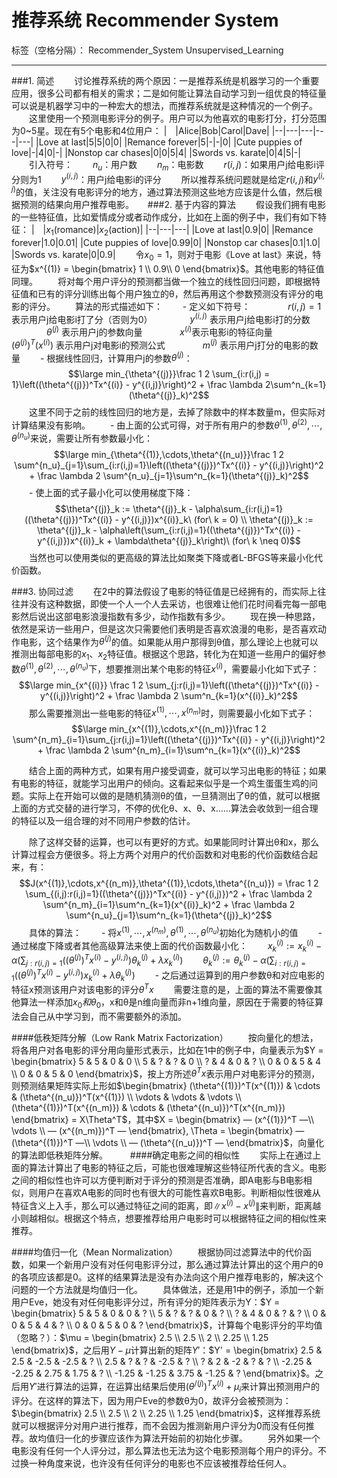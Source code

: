 ﻿# 推荐系统 Recommender System

标签（空格分隔）： Recommender_System Unsupervised_Learning

---

###1. 简述
　　讨论推荐系统的两个原因：一是推荐系统是机器学习的一个重要应用，很多公司都有相关的需求；二是如何能让算法自动学习到一组优良的特征量可以说是机器学习中的一种宏大的想法，而推荐系统就是这种情况的一个例子。
　　这里使用一个预测电影评分的例子。用户可以为他喜欢的电影打分，打分范围为0~5星。现在有5个电影和4位用户：
|　|Alice|Bob|Carol|Dave|
|--|---|---|---|---|
|Love at last|5|5|0|0|
|Remance forever|5|-|-|0|
|Cute puppies of love|-|4|0|-|
|Nonstop car chases|0|0|5|4|
|Swords vs. karate|0|4|5|-|
　　引入符号：
　　$n_u$：用户数
　　$n_m$：电影数
　　$r(i,j)$：如果用户j给电影i评分则为1
　　$y^{(i,j)}$：用户j给电影i的评分
　　所以推荐系统问题就是给定$r(i,j)$和$y^{(i,j)}$的值，关注没有电影评分的地方，通过算法预测这些地方应该是什么值，然后根据预测的结果向用户推荐电影。
　
###2. 基于内容的算法
　　假设我们拥有电影的一些特征值，比如爱情成分或者动作成分，比如在上面的例子中，我们有如下特征：
|　|$x_1$(romance)|$x_2$(action)|
|--|---|---|
|Love at last|0.9|0|
|Remance forever|1.0|0.01|
|Cute puppies of love|0.99|0|
|Nonstop car chases|0.1|1.0|
|Swords vs. karate|0|0.9|
　　令$x_0 = 1$，则对于电影《Love at last》来说，特征为$x^{(1)} = \begin{bmatrix} 1 \\ 0.9\\ 0 \end{bmatrix}$。其他电影的特征值同理。
　　将对每个用户评分的预测都当做一个独立的线性回归问题，即根据特征值和已有的评分训练出每个用户独立的θ，然后再用这个参数预测没有评分的电影的评分。
　　算法的形式描述如下：
　　- 定义如下符号：
　　　　$r(i,j) = 1$ 表示用户j给电影i打了分（否则为0）
　　　　$y^{(i,j)}$ 表示用户j给电影i打的分数
　　　　$\theta^{(j)}$ 表示用户j的参数向量
　　　　$x^{(i)}$表示电影i的特征向量
　　　　$(\theta^{(j)})^T(x^{(i)})$ 表示用户j对电影i的预测公式
　　　　$m^{(j)}$ 表示用户j打分的电影的数量
　　- 根据线性回归，计算用户j的参数$\theta^{(j)}$：
$$\large min_{\theta^{(j)}}\frac 1 2 \sum_{i:r(i,j) = 1}\left((\theta^{(j)})^Tx^{(i)} - y^{(i,j)}\right)^2 + \frac \lambda 2\sum^n_{k=1}(\theta^{(j)}_k)^2$$
　　这里不同于之前的线性回归的地方是，去掉了除数中的样本数量m，但实际对计算结果没有影响。
　　- 由上面的公式可得，对于所有用户的参数$\theta^{(1)},\theta^{(2)},\cdots,\theta^{(n_u)}$来说，需要让所有参数最小化：
$$\large min_{\theta^{(1)},\cdots,\theta^{(n_u)}}\frac 1 2 \sum^{n_u}_{j=1}\sum_{i:r(i,j)=1}\left((\theta^{(j)})^Tx^{(i)} - y^{(i,j)}\right)^2 + \frac \lambda 2 \sum^{n_u}_{j=1}\sum^n_{k=1}(\theta^{(j)}_k)^2$$
　　- 使上面的式子最小化可以使用梯度下降：
$$\theta^{(j)}_k := \theta^{(j)}_k - \alpha\sum_{i:r(i,j)=1}((\theta^{(j)})^Tx^{(i)} - y^{(i,j)})x^{(i)}_k\ (for\ k = 0) \\
\theta^{(j)}_k := \theta^{(j)}_k - \alpha\left(\sum_{i:r(i,j)=1}((\theta^{(j)})^Tx^{(i)} - y^{(i,j)})x^{(i)}_k + \lambda\theta^{(j)}_k\right)\ (for\ k \neq 0)$$
　　当然也可以使用类似的更高级的算法比如聚类下降或者L-BFGS等来最小化代价函数。

###3. 协同过滤
　　在2中的算法假设了电影的特征值是已经拥有的，而实际上往往并没有这种数据，即使一个人一个人去采访，也很难让他们花时间看完每一部电影然后说出这部电影浪漫指数有多少，动作指数有多少。
　　现在换一种思路，依然是采访一些用户，但是这次只需要他们表明是否喜欢浪漫的电影，是否喜欢动作电影，这个结果作为$\theta^{(j)}$的值。如果能从用户那得到θ值，那么理论上也就可以推测出每部电影的$x_1、x_2$特征值。根据这个思路，转化为在知道一些用户的偏好参数$\theta^{(1)},\theta^{(2)},\cdots,\theta^{(n_u)}$下，想要推测出某个电影的特征$x^{(i)}$，需要最小化如下式子：
$$\large min_{x^{(i)}} \frac 1 2 \sum_{j:r(i,j)=1}\left((\theta^{(j)})^Tx^{(i)} - y^{(i,j)}\right)^2 + \frac \lambda 2 \sum^n_{k=1}(x^{(i)}_k)^2$$
　　那么需要推测出一些电影的特征$x^{(1)},\cdots,x^{(n_m)}$时，则需要最小化如下式子：
$$\large min_{x^{(1)},\cdots,x^{(n_m)}}\frac 1 2 \sum^{n_m}_{i=1}\sum_{j:r(i,j)=1}\left((\theta^{(j)})^Tx^{(i)} - y^{(i,j)}\right)^2 + \frac \lambda 2 \sum^{n_m}_{i=1}\sum^n_{k=1}(x^{(i)}_k)^2$$

　　结合上面的两种方式，如果有用户接受调查，就可以学习出电影的特征；如果有电影的特征，就能学习出用户的倾向。这看起来似乎是一个鸡生蛋蛋生鸡的问题。实际上在开始可以做的是随机猜测θ的值，一旦猜测出了θ的值，就可以根据上面的方式交替的进行学习，不停的优化θ、x、θ、x……算法会收敛到一组合理的特征以及一组合理的对不同用户参数的估计。

　　除了这样交替的运算，也可以有更好的方式。如果能同时计算出θ和x，那么计算过程会方便很多。将上方两个对用户的代价函数和对电影的代价函数结合起来，有：
$$J(x^{(1)},\cdots,x^{(n_m)},\theta^{(1)},\cdots,\theta^{(n_u)}) = \frac 1 2 \sum_{(i,j):r(i,j)=1}((\theta^{(j)})^Tx^{(i)} - y^{(i,j)})^2 + \frac \lambda 2 \sum^{n_m}_{i=1}\sum^n_{k=1}(x^{(i)}_k)^2 + \frac \lambda 2 \sum^{n_u}_{j=1}\sum^n_{k=1}(\theta^{(j)}_k)^2$$
　　具体的算法：
　　- 将$x^{(1)},\cdots,x^{(n_m)},\theta^{(1)},\cdots,\theta^{(n_u)}$初始化为随机小的值
　　- 通过梯度下降或者其他高级算法来使上面的代价函数最小化：
　　$x^{(i)}_k := x^{(i)}_k - \alpha(\sum_{j:r(i,j)=1}((\theta^{(j)})^Tx^{(i)} - y^{(i,j)})\theta^{(j)}_k + \lambda x^{(i)}_k)$
　　$\theta^{(j)}_k := \theta^{(j)}_k - \alpha(\sum_{i:r(i,j)=1}((\theta^{(j)})^Tx^{(i)} - y^{(i,j)})x^{(i)}_k + \lambda \theta^{(j)}_k)$
　　- 之后通过运算到的用户参数θ和对应电影的特征x预测该用户对该电影的评分$\theta^Tx$
　　需要注意的是，上面的算法不需要像其他算法一样添加$x_0和\theta_0$，x和θ是n维向量而非n+1维向量，原因在于需要的特征算法会自己从中学习到，而不需要额外的添加。

####低秩矩阵分解（Low Rank Matrix Factorization）
　　按向量化的想法，将各用户对各电影的评分用向量形式表示，比如在1中的例子中，向量表示为$Y = \begin{bmatrix} 5 & 5 & 0 & 0 \\ 5 & ? & ? & 0 \\ ? & 4 & 0 & ? \\ 0 & 0 & 5 & 4 \\ 0 & 0 & 5 & 0 \end{bmatrix}$，按上方所述$\theta^Tx$表示用户对电影评分的预测，则预测结果矩阵实际上形如$\begin{bmatrix} (\theta^{(1)})^T(x^{(1)}) & \cdots & (\theta^{(n_u)})^T(x^{(1)}) \\ \vdots & \vdots & \vdots \\ (\theta^{(1)})^T(x^{(n_m)}) & \cdots & (\theta^{(n_u)})^T(x^{(n_m)}) \end{bmatrix} = X\Theta^T$，其中$X = \begin{bmatrix} — (x^{(1)})^T —\\ \vdots \\ — (x^{(n_m)})^T — \end{bmatrix}, \Theta = \begin{bmatrix} — (\theta^{(1)})^T —\\ \vdots \\ — (\theta^{(n_u)})^T — \end{bmatrix}$，向量化的算法即低秩矩阵分解。
　　
####确定电影之间的相似性
　　实际上在通过上面的算法计算出了电影的特征之后，可能也很难理解这些特征所代表的含义。电影之间的相似性也许可以方便判断对于评分的预测是否准确，即A电影与B电影相似，则用户在喜欢A电影的同时也有很大的可能性喜欢B电影。判断相似性很难从特征含义上入手，那么可以通过特征之间的距离，即$\|x^{(i)} - x^{(j)}\|$来判断，距离越小则越相似。根据这个特点，想要推荐给用户电影时可以根据特征之间的相似性来推荐。

####均值归一化（Mean Normalization）
　　根据协同过滤算法中的代价函数，如果一个新用户没有对任何电影评分过，那么通过算法计算出的这个用户的θ的各项应该都是0。这样的结果算法是没有办法向这个用户推荐电影的，解决这个问题的一个方法就是均值归一化。
　　具体做法，还是用1中的例子，添加一个新用户Eve，她没有对任何电影评分过，所有评分的矩阵表示为Y：$Y = \begin{bmatrix} 5 & 5 & 0 & 0 & ? \\ 5 & ? & ? & 0 & ? \\ ? & 4 & 0 & ? & ? \\ 0 & 0 & 5 & 4 & ? \\ 0 & 0 & 5 & 0 & ? \end{bmatrix}$，计算每个电影评分的平均值（忽略？）：$\mu = \begin{bmatrix} 2.5 \\ 2.5 \\ 2 \\ 2.25 \\ 1.25 \end{bmatrix}$，之后用$Y - \mu$计算出新的矩阵$Y'$：$Y' = \begin{bmatrix} 2.5 & 2.5 & -2.5 & -2.5 & ? \\ 2.5 & ? & ? & -2.5 & ? \\ ? & 2 & -2 & ? & ? \\ -2.25 & -2.25 & 2.75 & 1.75 & ? \\ -1.25 & -1.25 & 3.75 & -1.25 & ? \end{bmatrix}$。之后用$Y'$进行算法的运算，在运算出结果后使用$(\theta^{/(j)})^Tx^{(i)} + \mu_i$来计算出预测用户的评分。在这样的算法下，因为用户Eve的参数θ为0，故评分会被预测为：$\begin{bmatrix} 2.5 \\ 2.5 \\ 2 \\ 2.25 \\ 1.25 \end{bmatrix}$，这样推荐系统就可以根据评分对用户进行推荐，而不会因为推测新用户评分为0而没有任何推荐。故均值归一化的步骤应该作为算法开始前的初始化步骤。
　　另外如果一个电影没有任何一个人评分过，那么算法也无法为这个电影预测每个用户的评分。不过换一种角度来说，也许没有任何评分的电影也不应该被推荐给任何人。